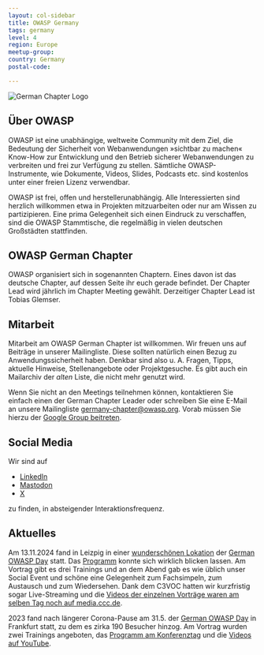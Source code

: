 ```yaml
---
layout: col-sidebar
title: OWASP Germany
tags: germany
level: 4
region: Europe
meetup-group: 
country: Germany
postal-code: 

---
```


![German Chapter Logo](assets/images/OWASP_German_Chapter_WHITE_PNG.png)

## Über OWASP

OWASP ist eine unabhängige, weltweite Community mit dem Ziel, die
Bedeutung der Sicherheit von Webanwendungen »sichtbar zu machen«
Know-How zur Entwicklung und den Betrieb sicherer Webanwendungen zu
verbreiten und frei zur Verfügung zu stellen. Sämtliche
OWASP-Instrumente, wie Dokumente, Videos, Slides, Podcasts etc. sind
kostenlos unter einer freien Lizenz verwendbar.

OWASP ist frei, offen und herstellerunabhängig. Alle Interessierten sind
herzlich willkommen etwa in Projekten mitzuarbeiten oder nur am Wissen
zu partizipieren. Eine prima Gelegenheit sich einen Eindruck zu
verschaffen, sind die OWASP Stammtische, die regelmäßig in vielen
deutschen Großstädten stattfinden.

## OWASP German Chapter

OWASP organisiert sich in sogenannten Chaptern. Eines davon ist das
deutsche Chapter, auf dessen Seite ihr euch gerade befindet. Der Chapter
Lead wird jährlich im Chapter Meeting gewählt. Derzeitiger Chapter Lead
ist Tobias Glemser.


## Mitarbeit

Mitarbeit am OWASP German Chapter ist willkommen. Wir freuen uns auf
Beiträge in unserer Mailingliste. Diese sollten natürlich einen Bezug zu
Anwendungssicherheit haben. Denkbar sind also u. A. Fragen, Tipps,
aktuelle Hinweise, Stellenangebote oder Projektgesuche. Es gibt auch ein
Mailarchiv der *alten* Liste, die nicht mehr genutzt wird.

Wenn Sie nicht an den Meetings teilnehmen können, kontaktieren Sie
einfach einen der German Chapter Leader oder schreiben Sie eine
E-Mail an unsere Mailingliste
[germany-chapter@owasp.org](mailto:germany-chapter@owasp.org). Vorab müssen
Sie hierzu der [Google Group beitreten](https://groups.google.com/a/owasp.org/g/germany-chapter).


## Social Media

Wir sind auf
* [LinkedIn](https://www.linkedin.com/company/owasp-germany/)
* [Mastodon](https://www.linkedin.com/company/owasp-germany/)
* [X](https://x.com/OWASP_de/)
  
zu finden, in absteigender Interaktionsfrequenz.


## Aktuelles

Am 13.11.2024 fand in Leizpig in einer [wunderschönen Lokation](https://www.michaelis-leipzig.de/de/wir-betreiben/da-capo-oldtimermuseum-eventhalle/) der [German OWASP Day](https://god.owasp.de/2024) statt. Das [Programm](https://god.owasp.de/2024/#program) konnte sich wirklich blicken lassen. Am Vortrag gibt es drei Trainings und an dem Abend gab es wie üblich unser Social Event und schöne eine Gelegenheit zum Fachsimpeln, zum Austausch und zum Wiedersehen. Dank dem C3VOC hatten wir kurzfristig sogar Live-Streaming und die [Videos der einzelnen Vorträge waren am selben Tag noch auf media.ccc.de](https://media.ccc.de/c/god2024).

2023 fand nach längerer Corona-Pause am 31.5. der [German OWASP Day](https://god.owasp.de) in Frankfurt statt, zu dem es zirka 190 Besucher hinzog. Am Vortrag wurden zwei Trainings angeboten, das [Programm am Konferenztag](https://god.owasp.de/2023/schedule/) und die [Videos auf YouTube](https://www.youtube.com/playlist?list=PLCUxWIPmliVm9Z-JLCsgeQx1nAq63lbAT).



